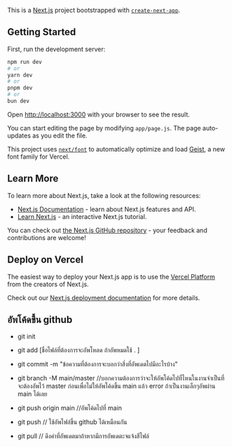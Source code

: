 This is a [Next.js](https://nextjs.org) project bootstrapped with [`create-next-app`](https://github.com/vercel/next.js/tree/canary/packages/create-next-app).

## Getting Started

First, run the development server:

```bash
npm run dev
# or
yarn dev
# or
pnpm dev
# or
bun dev
```

Open [http://localhost:3000](http://localhost:3000) with your browser to see the result.

You can start editing the page by modifying `app/page.js`. The page auto-updates as you edit the file.

This project uses [`next/font`](https://nextjs.org/docs/app/building-your-application/optimizing/fonts) to automatically optimize and load [Geist](https://vercel.com/font), a new font family for Vercel.

## Learn More

To learn more about Next.js, take a look at the following resources:

- [Next.js Documentation](https://nextjs.org/docs) - learn about Next.js features and API.
- [Learn Next.js](https://nextjs.org/learn) - an interactive Next.js tutorial.

You can check out [the Next.js GitHub repository](https://github.com/vercel/next.js) - your feedback and contributions are welcome!

## Deploy on Vercel

The easiest way to deploy your Next.js app is to use the [Vercel Platform](https://vercel.com/new?utm_medium=default-template&filter=next.js&utm_source=create-next-app&utm_campaign=create-next-app-readme) from the creators of Next.js.

Check out our [Next.js deployment documentation](https://nextjs.org/docs/app/building-your-application/deploying) for more details.


## อัพโค้ดขึ้น github
- git init
- git add [ชื่อไฟล์ที่ต้องการจะอัพโหลด ถ้าอัพหมดใช้ . ]
- git commit -m "ข้อความที่ต้องการจะบอกว่าสิ่งที่อัพเดตไปมีอะไรบ้าง"
- git branch -M main/master //บอกความต้องการว่าจะให้อัพโค้ดไปที่ไหนในงานจำเป็นที่จะต้องอัพไว้ master ก่อนเพื่อไม่ให้อัพโค้ดขึ้น main  แล้ว  error  ถ้าเป็นงานเล็กๆอัพผ่าน main ได้เลย
- git push origin main //อัพโค้ดไปที่ main

- git push // ใช้อัพไฟล์ขึ้น github ได้เหมือนกัน
- git pull //  ดึงค่าที่อัพเดตมาถ้าหากมีการอัพเดตะจแจ้งสีไฟล์